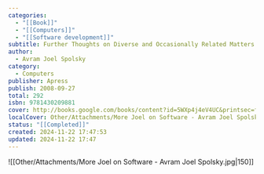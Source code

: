 ```yaml
---
categories:
  - "[[Book]]"
  - "[[Computers]]"
  - "[[Software development]]"
subtitle: Further Thoughts on Diverse and Occasionally Related Matters That Will Prove of Interest to Software Developers, Designers, and Managers, and to Those Who, Whether by Good Fortune or Ill Luck, Work with Them in Some Capacity
author:
  - Avram Joel Spolsky
category:
  - Computers
publisher: Apress
publish: 2008-09-27
total: 292
isbn: 9781430209881
cover: http://books.google.com/books/content?id=5WXp4j4eV4UC&printsec=frontcover&img=1&zoom=1&edge=curl&source=gbs_api
localCover: Other/Attachments/More Joel on Software - Avram Joel Spolsky.jpg
status: "[[Completed]]"
created: 2024-11-22 17:47:53
updated: 2024-11-22 17:47
---
```


![[Other/Attachments/More Joel on Software - Avram Joel Spolsky.jpg|150]]